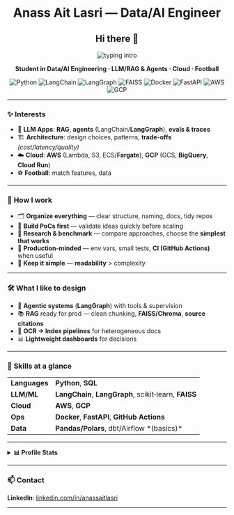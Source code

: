 <div align="center">

# **Anass Ait Lasri** — Data/AI Engineer

## Hi there 👋

<p>
  <img src="https://readme-typing-svg.demolab.com?font=Inter&weight=700&size=22&duration=2800&pause=800&center=true&vCenter=true&width=720&lines=Data%2FAI+Engineering+Student;LLM%2FRAG+%26+Agents;Cloud+%7C+Architecture+%7C+Football" alt="typing intro" />
</p>

**Student in Data/AI Engineering · LLM/RAG & Agents · Cloud · Football**

<p>
  <img alt="Python" src="https://img.shields.io/badge/Python-3776AB?logo=python&logoColor=white"> 
  <img alt="LangChain" src="https://img.shields.io/badge/LangChain-0b3b5a"> 
  <img alt="LangGraph" src="https://img.shields.io/badge/LangGraph-1f6feb"> 
  <img alt="FAISS" src="https://img.shields.io/badge/FAISS-4b8"> 
  <img alt="Docker" src="https://img.shields.io/badge/Docker-2496ED?logo=docker&logoColor=white"> 
  <img alt="FastAPI" src="https://img.shields.io/badge/FastAPI-009688?logo=fastapi&logoColor=white"> 
  <img alt="AWS" src="https://img.shields.io/badge/AWS-232F3E?logo=amazon-aws&logoColor=FF9900"> 
  <img alt="GCP" src="https://img.shields.io/badge/GCP-1a73e8?logo=google-cloud&logoColor=white">
</p>

</div>

---

### ✨ **Interests**

* 🧠 **LLM Apps**: **RAG**, **agents** (LangChain/**LangGraph**), **evals & traces**
* 🏗️ **Architecture**: design choices, patterns, **trade‑offs** *(cost/latency/quality)*
* ☁️ **Cloud**: **AWS** (Lambda, S3, ECS/**Fargate**), **GCP** (GCS, **BigQuery**, **Cloud Run**)
* ⚽ **Football**: match features, data

---

### 🧩 **How I work**

* 🗂️ **Organize everything** — clear structure, naming, docs, tidy repos
* 🧪 **Build PoCs first** — validate ideas quickly before scaling
* 🔎 **Research & benchmark** — compare approaches, choose the **simplest that works**
* 🚢 **Production‑minded** — env vars, small tests, **CI (GitHub Actions)** when useful
* 🧭 **Keep it simple** — **readability** > complexity

---

### 🛠️ **What I like to design**

* 🤖 **Agentic systems** (**LangGraph**) with tools & supervision
* 📚 **RAG** ready for prod — clean chunking, **FAISS/Chroma**, **source citations**
* 🧾 **OCR → Index pipelines** for heterogeneous docs
* 📊 **Lightweight dashboards** for decisions

---

### 🧠 **Skills at a glance**

<table>
<tr>
<td><b>Languages</b></td><td><b>Python</b>, <b>SQL</b></td>
</tr>
<tr>
<td><b>LLM/ML</b></td><td><b>LangChain</b>, <b>LangGraph</b>, scikit‑learn, <b>FAISS</b></td>
</tr>
<tr>
<td><b>Cloud</b></td><td><b>AWS</b>, <b>GCP</b></td>
</tr>
<tr>
<td><b>Ops</b></td><td><b>Docker</b>, <b>FastAPI</b>, <b>GitHub Actions</b></td>
</tr>
<tr>
<td><b>Data</b></td><td><b>Pandas/Polars</b>, dbt/Airflow *(basics)*</td>
</tr>
</table>

---

<details>
<summary><b>📊 Profile Stats</b></summary>

<p align="center">
  <img src="https://github-readme-stats.vercel.app/api?username=anassaitlasri&show_icons=true&hide_title=true" height="165" />
  <img src="https://github-readme-stats.vercel.app/api/top-langs/?username=anassaitlasri&layout=compact&langs_count=8" height="165" />
</p>

<p align="center">
  <img src="https://streak-stats.demolab.com?user=anassaitlasri&hide_border=false" />
</p>

<!-- <p align="center"><img src="https://raw.githubusercontent.com/anassaitlasri/anassaitlasri/output/snake.svg" alt="snake" /></p> -->

</details>

---

### 📫 **Contact**

**LinkedIn**: [linkedin.com/in/anassaitlasri](https://www.linkedin.com/in/anassaitlasri)

---
